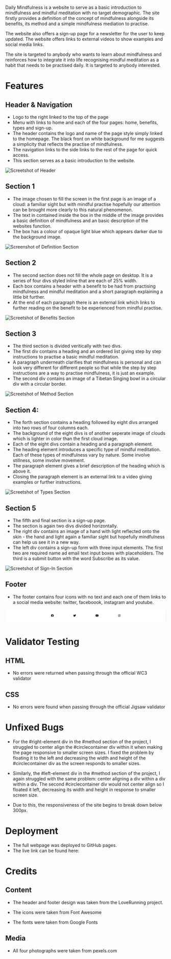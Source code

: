 Daily Mindfulness is a website to serve as a basic introduction to mindfulness and mindful meditation with no target demographic. The site firstly provides a definition of the concept of mindfulness alongside its benefits, its method and a simple mindfulness mediation to practise. 

The website also offers a sign-up page for a newsletter for the user to keep updated. The website offers links to external videos to show examples and social media links.

The site is targeted to anybody who wants to learn about mindfulness and reinforces how to integrate it into life recognising mindful meditation as a habit that needs to be practised daily. It is targeted to anybody interested. 

Features
========

Header & Navigation
-------------------

- Logo to the right linked to the top of the page
- Menu with links to home and each of the four pages: home, benefits, types and sign-up.
- The header contains the logo and name of the page style simply linked to the homepage. The black front on white background for me suggests a simplicity that reflects the practise of mindfulness. 
- The navigation links to the side links to the rest of the page for quick access. 
- This section serves as a basic introduction to the website. 

![Screetshot of Header](../MilestoneProject1/assets/images/header.jpg)

Section 1
---------

  - The image chosen to fill the screen in the first page is an image of a cloud: a familiar sight but with mindful practise hopefully our attention can be brought more clearly to this natural phenomenon. 
  - The text in contained inside the box in the middle of the image provides a basic definition of mindfulness and an basic description of the websites function.
  - The box has a colour of opaque light blue which appears darker due to the background image. 

![Screenshot of Definition Section](../MilestoneProject1/assets/images/definitionsection.jpg)

Section 2
---------

- The second section does not fill the whole page on desktop. It is a series of four divs styled inline that are each of 25% width. 
- Each box contains a header with a benefit to be had from practising mindfulness and mindful meditation and a short paragraph explaining a little bit further. 
- At the end of each paragraph there is an external link which links to further reading on the benefit to be experienced from mindful practise. 

![Screetshot of Benefits Section](../MilestoneProject1/assets/images/benefitssection.jpg)
    
Section 3
---------

- The third section is divided veritically with two divs. 
- The first div contains a heading and an ordered list giving step by step instructions to practise a basic mindful meditation. 
- A paragraph underneath clarifies that mindfulness is personal and can look very different for different people so that while the step by step instructions are a way to practise mindfulness, it is just an example. 
- The second div contains an image of a Tibetan Singing bowl in a circular div with a circular border. 

![Screetshot of Method Section](../MilestoneProject1/assets/images/methodsection.jpg)

Section 4: 
---------

- The forth section contains a heading followed by eight divs arranged into two rows of four columns each. 
- The background of the eight divs is of another seperate image of clouds which is lighter in color than the first cloud image.
- Each of the eight divs contain a heading and a paragraph element. 
- The heading element introduces a specific type of mindful meditation. Each of these types of mindfulness vary by nature. Some involve stillness, some involve movement. 
- The paragraph element gives a brief description of the heading which is above it. 
- Closing the paragraph element is an external link  to a video giving examples or further instructions.

![Screetshot of Types Section](../MilestoneProject1/assets/images/typessection.jpg)

Section 5
---------

- The fifth and final section is a sign-up page. 
- The section is again two divs divided horizontally.
- The right div contains an image of a hand with light reflected onto the skin - the hand and light again a familiar sight but hopefully mindfulness can help us see it in a new way.
- The left div contains a sign-up form with three input elements. The first two are required name ad  email text input boxes with placeholders. The third is a submit button with the word Subscribe as its value.

![Screetshot of Sign-In Section](../MilestoneProject1/assets/images/signinsection.jpg)

Footer
------

- The footer contains four icons with no text and each one of them links to a social media website: twitter, faceboook, instagram and youtube. 

![Screetshot of Footer](..assets/../assets/images/footer.png)

Validator Testing
========

HTML
----
- No errors were returned when passing through the official WC3 validator

CSS
----
- No errors were found when passing through the official Jigsaw validator

Unfixed Bugs
============

- For the #right-element div in the #method section of the project, I struggled to center align the #circlecontainer div within it when making the page responsive to smaller screen sizes. I fixed the problem by floating it to the left and decreasing the width and height of the #circlecontainer div as the screen responds to smaller sizes. 

- Similarly, the #left-element div in the #method section of the project, I again struggled with the same problem: center aligning a div within a div within a div. The second #circlecontainer div would not center align so I floated it left, decreasing its width and height in response to smaller screen size. 

- Due to this, the responsiveness of the site begins to break down below 300px. 
  
Deployment 
==========

- The full webpage was deployed to GitHub pages. 
- The live link can be found here: 

Credits
=======

Content 
-------

- The header and footer design was taken from the LoveRunning project. 

- The icons were taken from Font Awesome 

- The fonts were taken from Google Fonts

Media 
------

- All four photographs were taken from pexels.com





